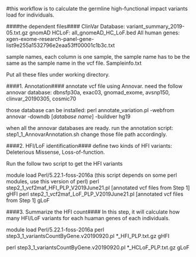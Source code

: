 #this workflow is to calculate the germline high-functional impact variants load for individuals.


####the dependent files####
ClinVar Database: variant_summary_2019-05.txt.gz 
gnomAD HCLoF: all_gnomeAD_HC_LoF.bed
All human genes: xgen-exome-research-panel-gene-list9e255a1532796e2eaa53ff00001c1b3c.txt


sample names, each column is one sample, the sample name has to be the same as the sample name in the vcf file.
Sampleinfo.txt

Put all these files under working directory. 

####1. Annotation####
annotate vcf file using Annovar.
need the follow annovar database:
dbnsfp30a, exac03, gnomad_exome, avsnp150, clinvar_20190305, cosmic70

those database can be installed: 
perl annotate_variation.pl -webfrom annovar -downdb [*database name*] -buildver hg19 

when all the annovar databases are ready.
run the annotation script: step1_1_AnnovarAnnotation.sh
change those file path accordingly.


####2. HFI/LoF identification####
define two kinds of HFI variants: Deleterious Missense, Loss-of-function.

Run the follow two script to get the HFI variants

module load Perl/5.22.1-foss-2016a (this script depends on some perl modules, use this version of perl)
perl step2_1_vcf2maf_HFI_PLP_V2019June21.pl [annotated vcf files from Step 1]  gHFI
perl step2_1_vcf2maf_LoF_PLP_V2019June21.pl [annotated vcf files from Step 1]  gLoF

####3. Summarize the HFI count####
In this step, it will calculate how many HFI/LoF variants for each huaman genes of each individuals. 

module load Perl/5.22.1-foss-2016a 
perl step3_1_variantsCountByGene.v20190920.pl *_HFI_PLP.txt.gz gHFI

perl step3_1_variantsCountByGene.v20190920.pl *_HCLoF_PLP.txt.gz gLoF
